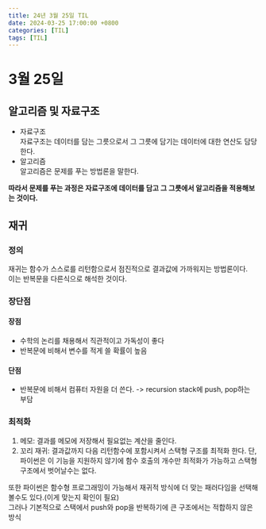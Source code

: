 ```yaml
---
title: 24년 3월 25일 TIL
date: 2024-03-25 17:00:00 +0800
categories: [TIL]
tags: [TIL]  
---
```



# 3월 25일

## 알고리즘 및 자료구조
- 자료구조  
자료구조는 데이터를 담는 그릇으로서 그 그릇에 담기는 데이터에 대한 연산도 담당한다.
- 알고리즘  
알고리즘은 문제를 푸는 방법론을 말한다.    

**따라서 문제를 푸는 과정은 자료구조에 데이터를 담고 그 그릇에서 알고리즘을 적용해보는 것이다.**

## 재귀 
### 정의

재귀는 함수가 스스로를 리턴함으로서 점진적으로 결과값에 가까워지는 방법론이다.  
이는 반복문을 다른식으로 해석한 것이다.  

### 장단점
#### 장점
- 수학의 논리를 채용해서 직관적이고 가독성이 좋다
- 반복문에 비해서 변수를 적게 쓸 확률이 높음
#### 단점
- 반복문에 비해서 컴퓨터 자원을 더 쓴다. -> recursion stack에 push, pop하는 부담

### 최적화

1. 메모: 결과를 메모에 저장해서 필요없는 계산을 줄인다.
2. 꼬리 재귀: 결과값까지 다음 리턴함수에 포함시켜서 스택형 구조를 최적화 한다. 단, 파이썬은 이 기능을 지원하지 않기에 함수 호출의 개수만 최적화가 가능하고 스택형 구조에서 벗어날수는 없다.
  
또한 파이썬은 함수형 프로그래밍이 가능해서 재귀적 방식에 더 맞는 패러다임을 선택해볼수도 있다.(이게 맞는지 확인이 필요)  
그러나 기본적으로 스택에서 push와 pop을 반복하기에 큰 구조에서는 적합하지 않은 방식
